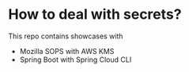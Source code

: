 # How to deal with secrets?

This repo contains showcases with 
- Mozilla SOPS with AWS KMS
- Spring Boot with Spring Cloud CLI
